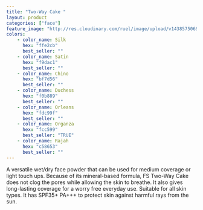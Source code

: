 ```yaml
---
title: "Two-Way Cake "
layout: product
categories: ["face"]
feature_image: "http://res.cloudinary.com/ruel/image/upload/v1438575069/fs/Two_Way_Cake_PB186363.jpg"
colors:
    - color_name: Silk
      hex: "ffe2cb"
      best_seller: ""
    - color_name: Satin
      hex: "f9dac1"
      best_seller: ""
    - color_name: Chino
      hex: "bf7d56"
      best_seller: ""
    - color_name: Duchess
      hex: "f0b889"
      best_seller: ""
    - color_name: Orleans
      hex: "fdc99f"
      best_seller: ""
    - color_name: Organza
      hex: "fcc599"
      best_seller: "TRUE"
    - color_name: Rajah
      hex: "c58653"
      best_seller: ""
---
```

A versatile wet/dry face powder that can be used for medium coverage or light touch ups. Because of its mineral-based formula, FS Two-Way Cake does not clog the pores while allowing the skin to breathe. It also gives long-lasting coverage for a worry free everyday use. Suitable for all skin types. It has SPF35+ PA+++ to protect skin against harmful rays from the sun.

